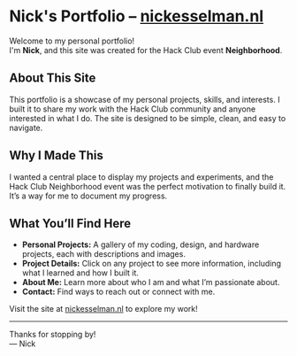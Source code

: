 # Nick's Portfolio – [nickesselman.nl](https://nickesselman.nl)

Welcome to my personal portfolio!  
I'm **Nick**, and this site was created for the Hack Club event **Neighborhood**.

## About This Site

This portfolio is a showcase of my personal projects, skills, and interests. I built it to share my work with the Hack Club community and anyone interested in what I do. The site is designed to be simple, clean, and easy to navigate.

## Why I Made This

I wanted a central place to display my projects and experiments, and the Hack Club Neighborhood event was the perfect motivation to finally build it. It’s a way for me to document my progress.

## What You’ll Find Here

- **Personal Projects:** A gallery of my coding, design, and hardware projects, each with descriptions and images.
- **Project Details:** Click on any project to see more information, including what I learned and how I built it.
- **About Me:** Learn more about who I am and what I’m passionate about.
- **Contact:** Find ways to reach out or connect with me.

Visit the site at [nickesselman.nl](https://nickesselman.nl) to explore my work!

---

Thanks for stopping by!  
— Nick